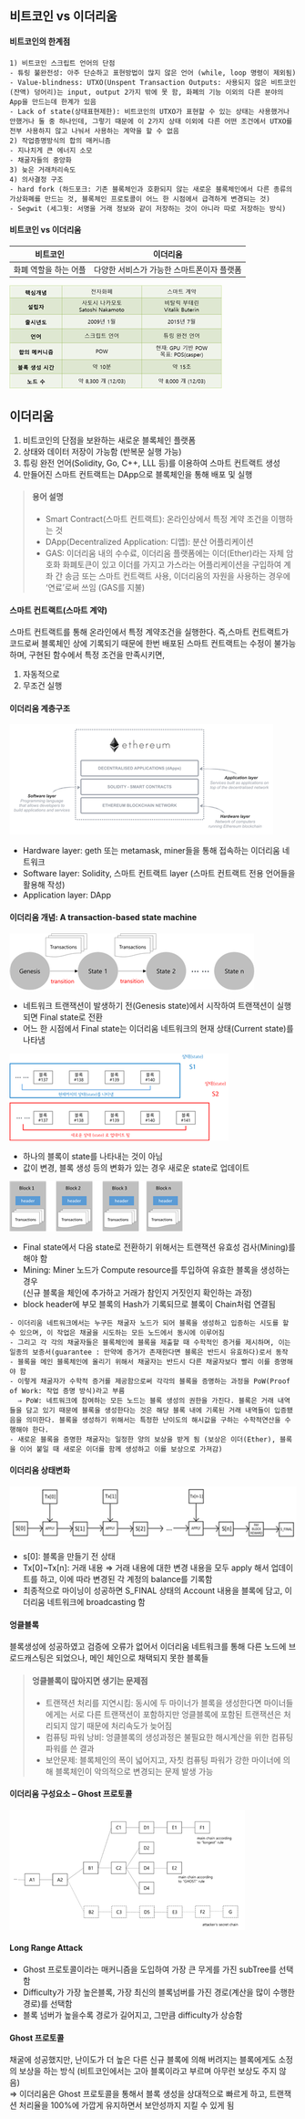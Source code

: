 ## 비트코인 vs 이더리움
#### 비트코인의 한계점
```
1) 비트코인 스크립트 언어의 단점  
- 튜링 불완전성: 아주 단순하고 표현방법이 많지 않은 언어 (while, loop 명령이 제외됨)
- Value-blindness: UTXO(Unspent Transaction Outputs: 사용되지 않은 비트코인(잔액) 덩어리)는 input, output 2가지 밖에 못 함, 화폐의 기능 이외의 다른 분야의 App을 만드는데 한계가 있음
- Lack of state(상태표현제한): 비트코인의 UTXO가 표현할 수 있는 상태는 사용했거나 안했거나 둘 중 하나인데, 그렇기 때문에 이 2가지 상태 이외에 다른 어떤 조건에서 UTXO를 전부 사용하지 않고 나눠서 사용하는 계약을 할 수 없음
2) 작업증명방식의 합의 매커니즘
- 지나치게 큰 에너지 소모
- 채굴자들의 중앙화
3) 늦은 거래처리속도
4) 의사결정 구조
- hard fork (하드포크: 기존 블록체인과 호환되지 않는 새로운 블록체인에서 다른 종류의 가상화폐를 만드는 것, 블록체인 프로토콜이 어느 한 시점에서 급격하게 변경되는 것)
- Segwit (세그윗: 서명을 거래 정보와 같이 저장하는 것이 아니라 따로 저장하는 방식)
```

#### 비트코인 vs 이더리움    
| 비트코인 | 이더리움 |  
|-----|-----|  
| 화폐 역할을 하는 어플 | 다양한 서비스가 가능한 스마트폰이자 플랫폼|   

![](https://github.com/aldrn29/Blockchain/blob/master/image/ethereum0.png?raw=true)

## 이더리움
1. 비트코인의 단점을 보완하는 새로운 블록체인 플랫폼
2. 상태와 데이터 저장이 가능함 (반복문 실행 가능)
3. 튜링 완전 언어(Solidity, Go, C++, LLL 등)를 이용하여 스마트 컨트랙트 생성
4. 만들어진 스마트 컨트랙트는 DApp으로 블록체인을 통해 배포 및 실행 

> #### 용어 설명
> - Smart Contract(스마트 컨트랙트): 온라인상에서 특정 계약 조건을 이행하는 것 
> - DApp(Decentralized Application: 디앱): 분산 어플리케이션
> - GAS: 이더리움 내의 수수료, 이더리움 플랫폼에는 이더(Ether)라는 자체 암호화 화폐토큰이 있고 이더를 가지고 가스라는 어플리케이션을 구입하여 계좌 간 송금 또는 스마트 컨트랙트 사용, 이더리움의 자원을 사용하는 경우에 ‘연료’로써 쓰임 (GAS를 지불) 

#### 스마트 컨트랙트(스마트 계약)   
스마트 컨트랙트를 통해 온라인에서 특정 계약조건을 실행한다. 즉,스마트 컨트랙트가 코드로써 블록체인 상에 기록되기 때문에 한번 배포된 스마트 컨트랙트는 수정이 불가능하며, 구현된 함수에서 특정 조건을 만족시키면,   
1) 자동적으로   
2) 무조건 실행
   
#### 이더리움 계층구조
![](https://github.com/aldrn29/Blockchain/blob/master/image/ethereum1.png?raw=true)   
- Hardware layer: geth 또는 metamask, miner들을 통해 접속하는 이더리움 네트워크
- Software layer: Solidity, 스마트 컨트랙트 layer (스마트 컨트랙트 전용 언어들을 활용해 작성)
- Application layer: DApp

#### 이더리움 개념: A transaction-based state machine   
![](https://github.com/aldrn29/Blockchain/blob/master/image/ethereum2.png?raw=true)  
- 네트워크 트랜잭션이 발생하기 전(Genesis state)에서 시작하여 트랜잭션이 실행되면 Final state로 전환
- 어느 한 시점에서 Final state는 이더리움 네트워크의 현재 상태(Current state)를 나타냄

![](https://github.com/aldrn29/Blockchain/blob/master/image/ethereum3.png?raw=true)  
- 하나의 블록이 state를 나타내는 것이 아님
- 값이 변경, 블록 생성 등의 변화가 있는 경우 새로운 state로 업데이트 

![](https://github.com/aldrn29/Blockchain/blob/master/image/ethereum4.png?raw=true)  
- Final state에서 다음 state로 전환하기 위해서는 트랜잭션 유효성 검사(Mining)를 해야 함
- Mining: Miner 노드가 Compute resource를 투입하여 유효한 블록을 생성하는 경우  
(신규 블록을 체인에 추가하고 거래가 참인지 거짓인지 확인하는 과정)
- block header에 부모 블록의 Hash가 기록되므로 블록이 Chain처럼 연결됨

```
- 이더리움 네트워크에서는 누구든 채굴자 노드가 되어 블록을 생성하고 입증하는 시도를 할 수 있으며, 이 작업은 채굴을 시도하는 모든 노드에서 동시에 이루어짐
- 그리고 각 각의 채굴자들은 블록체인에 블록을 제출할 때 수학적인 증거를 제시하며, 이는 일종의 보증서(guarantee : 만약에 증거가 존재한다면 블록은 반드시 유효하다)로서 동작
- 블록을 메인 블록체인에 올리기 위해서 채굴자는 반드시 다른 채굴자보다 빨리 이를 증명해야 함
- 이렇게 채굴자가 수학적 증거를 제공함으로써 각각의 블록을 증명하는 과정을 PoW(Proof of Work: 작업 증명 방식)라고 부름
  ⇒ PoW: 네트워크에 참여하는 모든 노드는 블록 생성의 권한을 가진다. 블록은 거래 내역들을 담고 있기 때문에 블록을 생성한다는 것은 해당 블록 내에 기록된 거래 내역들이 입증됐음을 의미한다. 블록을 생성하기 위해서는 특정한 난이도의 해시값을 구하는 수학적연산을 수행해야 한다.
- 새로운 블록을 증명한 채굴자는 일정한 양의 보상을 받게 됨 (보상은 이더(Ether), 블록을 이어 붙일 때 새로운 이더를 함께 생성하고 이를 보상으로 가져감)
```

#### 이더리움 상태변화

![](https://github.com/aldrn29/Blockchain/blob/master/image/ethereum5.png?raw=true)   
- s[0]: 블록을 만들기 전 상태
- Tx[0]~Tx[n]: 거래 내용 ⇒ 거래 내용에 대한 변경 내용을 모두 apply 해서 업데이트를 하고, 이에 따라 변경된 각 계정의 balance를 기록함
- 최종적으로 마이닝이 성공하면 S_FINAL 상태의 Account 내용을 블록에 담고, 이더리움 네트워크에 broadcasting 함 
   
#### 엉클블록
블록생성에 성공하였고 검증에 오류가 없어서 이더리움 네트워크를 통해 다른 노드에 브로드캐스팅은 되었으나, 메인 체인으로 채택되지 못한 블록들

> #### 엉클블록이 많아지면 생기는 문제점
> - 트랜잭션 처리를 지연시킴: 동시에 두 마이너가 블록을 생성한다면 마이너들에게는 서로 다른 트랜잭션이 포함하지만 엉클블록에 포함된 트랜잭션은 처리되지 않기 때문에 처리속도가 늦어짐
> - 컴퓨팅 파워 낭비: 엉클블록의 생성과정은 불필요한 해시계산을 위한 컴퓨팅 파워를 쓴 결과
> - 보안문제: 블록체인의 폭이 넓어지고, 자칫 컴퓨팅 파워가 강한 마이너에 의해 블록체인이 악의적으로 변경되는 문제 발생 가능

#### 이더리움 구성요소 – Ghost 프로토콜
![](https://github.com/aldrn29/Blockchain/blob/master/image/ethereum6.png?raw=true)  

#### Long Range Attack
- Ghost 프로토콜이라는 매커니즘을 도입하여 가장 큰 무게를 가진 subTree를 선택함
- Difficulty가 가장 높은블록, 가장 최신의 블록넘버를 가진 경로(계산을 많이 수행한 경로)를 선택함
- 블록 넘버가 높을수록 경로가 길어지고, 그만큼 difficulty가 상승함
    

#### Ghost 프로토콜  
채굴에 성공했지만, 난이도가 더 높은 다른 신규 블록에 의해 버려지는 블록에게도 소정의 보상을 하는 방식 (비트코인에서는 고아 블록이라고 부르며 아무런 보상도 주지 않음)   
⇒ 이더리움은 Ghost 프로토콜을 통해서 블록 생성을 상대적으로 빠르게 하고, 트랜잭션 처리율을 100%에 가깝게 유지하면서 보안성까지 지킬 수 있게 됨

